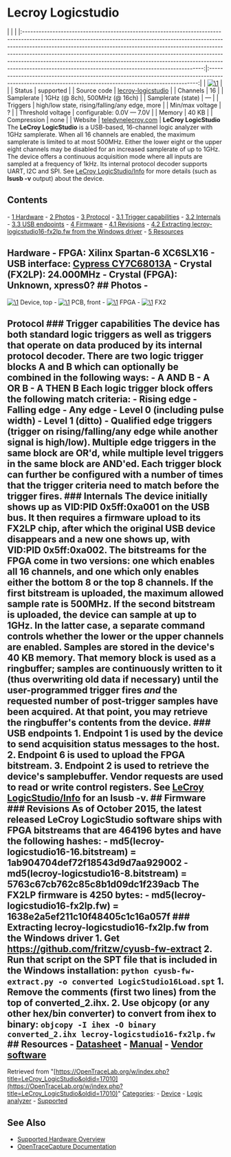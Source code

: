 # Lecroy Logicstudio

| | | |:-----------------------------------------------------------------------------------------------------------------------------------------------------------------------------------------------------------------------------------------------------------------------------------------------------------------------------------------------------------------------------------------------------------------------------------------------------------------------:|:--------------------------------------------------------------------------------------------------------------------------------------------------------:| | [![\1](../../assets/hardware/general/\2)](./File:Lecroy_logicstudio16_mugshot.png.html) | | | Status | supported | | Source code | [lecroy-logicstudio](http://github.com/OpenTraceLab/?p=OpenTraceCapture.git;a=tree;f=src/hardware/lecroy-logicstudio) | | Channels | 16 | | Samplerate | 1GHz (@ 8ch), 500MHz (@ 16ch) | | Samplerate (state) | — | | Triggers | high/low state, rising/falling/any edge, more | | Min/max voltage | ? | | Threshold voltage | configurable: 0.0V — 7.0V | | Memory | 40 KB | | Compression | none | | Website | [teledynelecroy.com](http://teledynelecroy.com/logicstudio/) | **LeCroy LogicStudio** The **LeCroy LogicStudio** is a USB-based, 16-channel logic analyzer with 1GHz samplerate. When all 16 channels are enabled, the maximum samplerate is limited to at most 500MHz. Either the lower eight or the upper eight channels may be disabled for an increased samplerate of up to 1GHz. The device offers a continuous acquisition mode where all inputs are sampled at a frequency of 1kHz. Its internal protocol decoder supports UART, I2C and SPI. See [LeCroy LogicStudio/Info](LeCroy_LogicStudio/Info.html "LeCroy LogicStudio/Info") for more details (such as **lsusb -v** output) about the device. 
## Contents 
\- [1 Hardware](LeCroy_LogicStudio.html#Hardware) \- [2 Photos](LeCroy_LogicStudio.html#Photos) \- [3 Protocol](LeCroy_LogicStudio.html#Protocol) \- [3.1 Trigger capabilities](LeCroy_LogicStudio.html#Trigger_capabilities) \- [3.2 Internals](LeCroy_LogicStudio.html#Internals) \- [3.3 USB endpoints](LeCroy_LogicStudio.html#USB_endpoints) \- [4 Firmware](LeCroy_LogicStudio.html#Firmware) \- [4.1 Revisions](LeCroy_LogicStudio.html#Revisions) \- [4.2 Extracting lecroy-logicstudio16-fx2lp.fw from the Windows driver](LeCroy_LogicStudio.html#Extracting_lecroy-logicstudio16-fx2lp.fw_from_the_Windows_driver) \- [5 Resources](LeCroy_LogicStudio.html#Resources) 
## Hardware \- **FPGA**: Xilinx Spartan-6 XC6SLX16 \- **USB interface**: [Cypress CY7C68013A](http://www.cypress.com/?docID=45142) \- **Crystal (FX2LP):** 24.000MHz \- **Crystal (FPGA):** Unknown, xpress0? ## Photos \- 
[![\1](../../assets/hardware/general/\2)](./File:Lecroy-logicstudio.jpg.html)
Device, top
\- 
[![\1](../../assets/hardware/general/\2)](./File:Lecroy-logicstudio-pcb.jpg.html)
PCB, front
\- 
[![\1](../../assets/hardware/general/\2)](./File:Lecroy-logicstudio-fpga.jpg.html)
FPGA
\- 
[![\1](../../assets/hardware/general/\2)](./File:Lecroy-logicstudio-usb.jpg.html)
FX2
## Protocol ### Trigger capabilities The device has both standard logic triggers as well as triggers that operate on data produced by its internal protocol decoder. There are two logic trigger blocks A and B which can optionally be combined in the following ways: \- A AND B \- A OR B \- A THEN B Each logic trigger block offers the following match criteria: \- Rising edge \- Falling edge \- Any edge \- Level 0 (including pulse width) \- Level 1 (ditto) \- Qualified edge triggers (trigger on rising/falling/any edge while another signal is high/low). Multiple edge triggers in the same block are OR'd, while multiple level triggers in the same block are AND'ed. Each trigger block can further be configured with a number of times that the trigger criteria need to match before the trigger fires. ### Internals The device initially shows up as VID:PID 0x5ff:0xa001 on the USB bus. It then requires a firmware upload to its FX2LP chip, after which the original USB device disappears and a new one shows up, with VID:PID 0x5ff:0xa002. The bitstreams for the FPGA come in two versions: one which enables all 16 channels, and one which only enables either the bottom 8 or the top 8 channels. If the first bitstream is uploaded, the maximum allowed sample rate is 500MHz. If the second bitstream is uploaded, the device can sample at up to 1GHz. In the latter case, a separate command controls whether the lower or the upper channels are enabled. Samples are stored in the device's 40 KB memory. That memory block is used as a ringbuffer; samples are continuously written to it (thus overwriting old data if necessary) until the user-programmed trigger fires *and* the requested number of post-trigger samples have been acquired. At that point, you may retrieve the ringbuffer's contents from the device. ### USB endpoints 1\. Endpoint 1 is used by the device to send acquisition status messages to the host. 2\. Endpoint 6 is used to upload the FPGA bitstream. 3\. Endpoint 2 is used to retrieve the device's samplebuffer. Vendor requests are used to read or write control registers. See [LeCroy LogicStudio/Info](LeCroy_LogicStudio/Info.html "LeCroy LogicStudio/Info") for an **lsusb -v**. ## Firmware ### Revisions As of October 2015, the latest released LeCroy LogicStudio software ships with FPGA bitstreams that are 464196 bytes and have the following hashes: \- md5(lecroy-logicstudio16-16.bitstream) = 1ab904704def72f18543d9d7aa929002 \- md5(lecroy-logicstudio16-8.bitstream) = 5763c67cb762c85c8b1d09dc1f239acb The FX2LP firmware is 4250 bytes: \- md5(lecroy-logicstudio16-fx2lp.fw) = 1638e2a5ef211c10f48405c1c16a057f ### Extracting lecroy-logicstudio16-fx2lp.fw from the Windows driver 1\. Get <https://github.com/fritzw/cyusb-fw-extract> 2\. Run that script on the SPT file that is included in the Windows installation: ` python cyusb-fw-extract.py -o converted LogicStudio16Load.spt ` 1\. Remove the comments (first two lines) from the top of converted_2.ihx. 2\. Use objcopy (or any other hex/bin converter) to convert from ihex to binary: ` objcopy -I ihex -O binary converted_2.ihx lecroy-logicstudio16-fx2lp.fw ` ## Resources \- [Datasheet](http://teledynelecroy.com/doc/docview.aspx?id=6378) \- [Manual](http://teledynelecroy.com/doc/docview.aspx?id=7699) \- [Vendor software](http://teledynelecroy.com/support/softwaredownload/logicstudio.aspx)
Retrieved from "[https://OpenTraceLab.org/w/index.php?title=LeCroy_LogicStudio&oldid=17010](https://OpenTraceLab.org/w/index.php?title=LeCroy_LogicStudio&oldid=17010)" 
[Categories](specialcategories-specialcategories.md): \- [Device](./Category:Device.html "Category:Device") \- [Logic analyzer](./Category:Logic_analyzer.html "Category:Logic analyzer") \- [Supported](./Category:Supported.html "Category:Supported")

## See Also
- [Supported Hardware Overview](../supported-hardware.md)
- [OpenTraceCapture Documentation](../../opentracecapture/overview.md)
